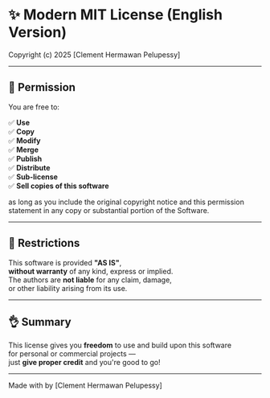 # ✨ Modern MIT License (English Version)

Copyright (c) 2025 [Clement Hermawan Pelupessy]

---

## 📜 Permission

You are free to:

✅ **Use**  
✅ **Copy**  
✅ **Modify**  
✅ **Merge**  
✅ **Publish**  
✅ **Distribute**  
✅ **Sub-license**  
✅ **Sell copies of this software**

as long as you include the original copyright
notice and this permission statement in any
copy or substantial portion of the Software.

---

## 🚫 Restrictions

This software is provided **"AS IS"**,  
**without warranty** of any kind, express or implied.  
The authors are **not liable** for any claim, damage,  
or other liability arising from its use.

---

## 👌 Summary

This license gives you **freedom** to use and build upon this software  
for personal or commercial projects —  
just **give proper credit** and you're good to go!

---

Made with by [Clement Hermawan Pelupessy]

